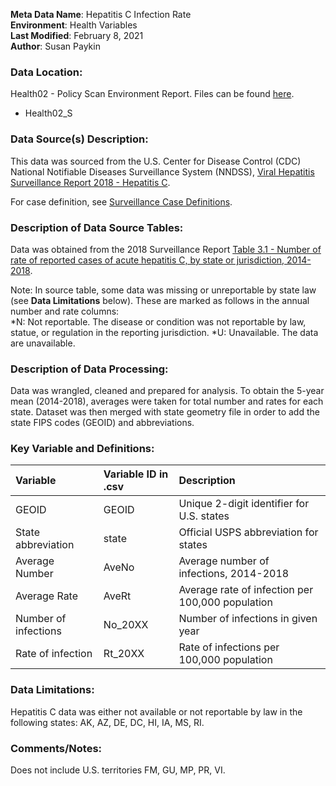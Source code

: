**Meta Data Name**: Hepatitis C Infection Rate  
**Environment**: Health Variables  
**Last Modified**: February 8, 2021  
**Author**: Susan Paykin  

### Data Location: 
Health02 - Policy Scan Environment Report. Files can be found [here](https://github.com/GeoDaCenter/opioid-policy-scan/tree/master/Policy_Scan/data_final).
* Health02_S

### Data Source(s) Description:  

This data was sourced from the U.S. Center for Disease Control (CDC) National Notifiable Diseases Surveillance System (NNDSS), [Viral Hepatitis Surveillance Report 2018 - Hepatitis C](https://www.cdc.gov/hepatitis/statistics/2018surveillance/HepC.htm#Table3.1).  

For case definition, see [Surveillance Case Definitions](https://wwwn.cdc.gov/nndss/conditions/hepatitis-c-acute/).

### Description of Data Source Tables: 

Data was obtained from the 2018 Surveillance Report [Table 3.1 - Number of rate of reported cases of acute hepatitis C, by state or jurisdiction, 2014-2018](https://www.cdc.gov/hepatitis/statistics/2018surveillance/HepC.htm#Table3.1).  

Note: In source table, some data was missing or unreportable by state law (see **Data Limitations** below). These are marked as follows in the annual number and rate columns:  
*N: Not reportable. The disease or condition was not reportable by law, statue, or regulation in the reporting jurisdiction.
*U: Unavailable. The data are unavailable.

### Description of Data Processing: 

Data was wrangled, cleaned and prepared for analysis. To obtain the 5-year mean (2014-2018), averages were taken for total number and rates for each state. Dataset was then merged with state geometry file in order to add the state FIPS codes (GEOID) and abbreviations. 

### Key Variable and Definitions:

| Variable | Variable ID in .csv | Description |
|:---------|:--------------------|:------------|
| GEOID | GEOID | Unique 2-digit identifier for U.S. states |
| State abbreviation | state | Official USPS abbreviation for states |
| Average Number | AveNo | Average number of infections, 2014-2018 |
| Average Rate | AveRt | Average rate of infection per 100,000 population |
| Number of infections | No_20XX | Number of infections in given year |
| Rate of infection | Rt_20XX | Rate of infections per 100,000 population |

### Data Limitations: 

Hepatitis C data was either not available or not reportable by law in the following states: AK, AZ, DE, DC, HI, IA, MS, RI.

### Comments/Notes:

Does not include U.S. territories FM, GU, MP, PR, VI.
